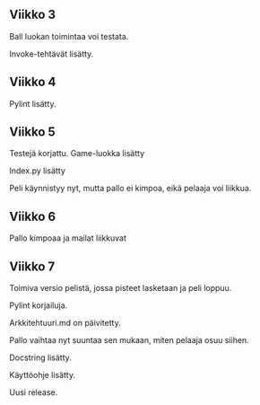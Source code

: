 ## Viikko 3

Ball luokan toimintaa voi testata.

Invoke-tehtävät lisätty.

## Viikko 4
Pylint lisätty.

## Viikko 5
Testejä korjattu.
Game-luokka lisätty

Index.py lisätty

Peli käynnistyy nyt, mutta pallo ei kimpoa, eikä pelaaja voi liikkua.


## Viikko 6
Pallo kimpoaa ja mailat liikkuvat

## Viikko 7
Toimiva versio pelistä, jossa pisteet lasketaan ja peli loppuu.

Pylint korjailuja.

Arkkitehtuuri.md on päivitetty.

Pallo vaihtaa nyt suuntaa sen mukaan, miten pelaaja osuu siihen. 

Docstring lisätty.

Käyttöohje lisätty. 

Uusi release.

